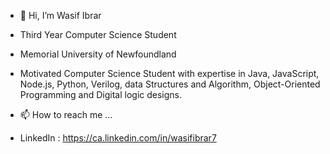 - 👋 Hi, I’m Wasif Ibrar
- Third Year Computer Science Student
- Memorial University of Newfoundland
  
-  Motivated Computer Science Student with expertise in Java, JavaScript, Node.js, Python, Verilog, data Structures and Algorithm, Object-Oriented Programming and Digital logic designs.

- 📫 How to reach me ...
- LinkedIn : https://ca.linkedin.com/in/wasifibrar7
